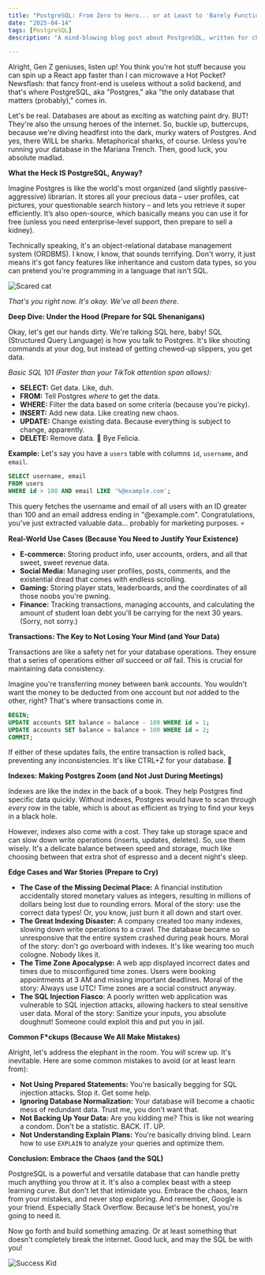 ```yaml
---
title: "PostgreSQL: From Zero to Hero... or at Least to 'Barely Functional'"
date: "2025-04-14"
tags: [PostgreSQL]
description: "A mind-blowing blog post about PostgreSQL, written for chaotic Gen Z engineers. Prepare for profanity, memes, and the cold, hard truth about relational databases."

---
```


Alright, Gen Z geniuses, listen up! You think you're hot stuff because you can spin up a React app faster than I can microwave a Hot Pocket? Newsflash: that fancy front-end is useless without a solid backend, and that's where PostgreSQL, aka "Postgres," aka "the only database that matters (probably)," comes in.

Let's be real. Databases are about as exciting as watching paint dry. BUT! They're also the unsung heroes of the internet. So, buckle up, buttercups, because we're diving headfirst into the dark, murky waters of Postgres. And yes, there WILL be sharks. Metaphorical sharks, of course. Unless you’re running your database in the Mariana Trench. Then, good luck, you absolute madlad.

**What the Heck IS PostgreSQL, Anyway?**

Imagine Postgres is like the world's most organized (and slightly passive-aggressive) librarian. It stores all your precious data – user profiles, cat pictures, your questionable search history – and lets you retrieve it super efficiently. It’s also open-source, which basically means you can use it for free (unless you need enterprise-level support, then prepare to sell a kidney).

Technically speaking, it's an object-relational database management system (ORDBMS). I know, I know, that sounds terrifying. Don't worry, it just means it's got fancy features like inheritance and custom data types, so you can pretend you're programming in a language that isn't SQL.

![Scared cat](https://i.kym-cdn.com/photos/images/newsfeed/001/494/992/a1c.png)

*That's you right now. It's okay. We've all been there.*

**Deep Dive: Under the Hood (Prepare for SQL Shenanigans)**

Okay, let's get our hands dirty. We're talking SQL here, baby! SQL (Structured Query Language) is how you talk to Postgres. It's like shouting commands at your dog, but instead of getting chewed-up slippers, you get data.

*Basic SQL 101 (Faster than your TikTok attention span allows):*

*   **SELECT:** Get data. Like, duh.
*   **FROM:** Tell Postgres *where* to get the data.
*   **WHERE:** Filter the data based on some criteria (because you're picky).
*   **INSERT:** Add new data. Like creating new chaos.
*   **UPDATE:** Change existing data. Because everything is subject to change, apparently.
*   **DELETE:** Remove data. 👋 Bye Felicia.

**Example:** Let's say you have a `users` table with columns `id`, `username`, and `email`.

```sql
SELECT username, email
FROM users
WHERE id > 100 AND email LIKE '%@example.com';
```

This query fetches the username and email of all users with an ID greater than 100 and an email address ending in "@example.com". Congratulations, you've just extracted valuable data... probably for marketing purposes. 💀

**Real-World Use Cases (Because You Need to Justify Your Existence)**

*   **E-commerce:** Storing product info, user accounts, orders, and all that sweet, sweet revenue data.
*   **Social Media:** Managing user profiles, posts, comments, and the existential dread that comes with endless scrolling.
*   **Gaming:** Storing player stats, leaderboards, and the coordinates of all those noobs you're pwning.
*   **Finance:** Tracking transactions, managing accounts, and calculating the amount of student loan debt you'll be carrying for the next 30 years. (Sorry, not sorry.)

**Transactions: The Key to Not Losing Your Mind (and Your Data)**

Transactions are like a safety net for your database operations. They ensure that a series of operations either *all* succeed or *all* fail. This is crucial for maintaining data consistency.

Imagine you're transferring money between bank accounts. You wouldn't want the money to be deducted from one account but *not* added to the other, right? That's where transactions come in.

```sql
BEGIN;
UPDATE accounts SET balance = balance - 100 WHERE id = 1;
UPDATE accounts SET balance = balance + 100 WHERE id = 2;
COMMIT;
```

If either of these updates fails, the entire transaction is rolled back, preventing any inconsistencies. It's like CTRL+Z for your database. 🙏

**Indexes: Making Postgres Zoom (and Not Just During Meetings)**

Indexes are like the index in the back of a book. They help Postgres find specific data quickly. Without indexes, Postgres would have to scan through *every* row in the table, which is about as efficient as trying to find your keys in a black hole.

However, indexes also come with a cost. They take up storage space and can slow down write operations (inserts, updates, deletes). So, use them wisely. It's a delicate balance between speed and storage, much like choosing between that extra shot of espresso and a decent night's sleep.

**Edge Cases and War Stories (Prepare to Cry)**

*   **The Case of the Missing Decimal Place:** A financial institution accidentally stored monetary values as integers, resulting in millions of dollars being lost due to rounding errors. Moral of the story: use the correct data types! Or, you know, just burn it all down and start over.
*   **The Great Indexing Disaster:** A company created too many indexes, slowing down write operations to a crawl. The database became so unresponsive that the entire system crashed during peak hours. Moral of the story: don't go overboard with indexes. It's like wearing too much cologne. Nobody likes it.
*   **The Time Zone Apocalypse:** A web app displayed incorrect dates and times due to misconfigured time zones. Users were booking appointments at 3 AM and missing important deadlines. Moral of the story: Always use UTC! Time zones are a social construct anyway.
*   **The SQL Injection Fiasco**: A poorly written web application was vulnerable to SQL injection attacks, allowing hackers to steal sensitive user data. Moral of the story: Sanitize your inputs, you absolute doughnut! Someone could exploit this and put you in jail.

**Common F\*ckups (Because We All Make Mistakes)**

Alright, let's address the elephant in the room. You *will* screw up. It's inevitable. Here are some common mistakes to avoid (or at least learn from):

*   **Not Using Prepared Statements:** You're basically begging for SQL injection attacks. Stop it. Get some help.
*   **Ignoring Database Normalization:** Your database will become a chaotic mess of redundant data. Trust me, you don't want that.
*   **Not Backing Up Your Data:** Are you kidding me? This is like not wearing a condom. Don't be a statistic. BACK. IT. UP.
*   **Not Understanding Explain Plans:** You're basically driving blind. Learn how to use `EXPLAIN` to analyze your queries and optimize them.

**Conclusion: Embrace the Chaos (and the SQL)**

PostgreSQL is a powerful and versatile database that can handle pretty much anything you throw at it. It's also a complex beast with a steep learning curve. But don't let that intimidate you. Embrace the chaos, learn from your mistakes, and never stop exploring. And remember, Google is your friend. Especially Stack Overflow. Because let's be honest, you're going to need it.

Now go forth and build something amazing. Or at least something that doesn't completely break the internet. Good luck, and may the SQL be with you!

![Success Kid](https://i.kym-cdn.com/photos/images/newsfeed/000/131/351/eb6.jpg)
